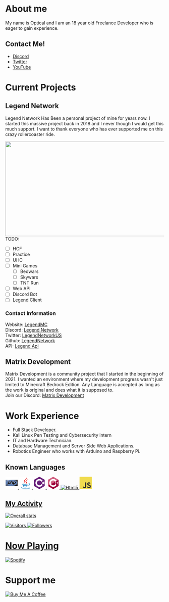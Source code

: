 # About me
My name is Optical and I am an 18 year old Freelance Developer who is eager to gain experience.

## Contact Me!
- [Discord](https://discord.opticalpvpx.tk/)
- [Twitter](https://twitter.com/opticalpvpx)
- [YouTube](https://www.youtube.com/channel/UCH4Tj7S26r43FotOCY-L3fA)

# Current Projects

## Legend Network
Legend Network Has Been a personal project of mine for years now. I started this massive project back in 2018 and I never though I would get this much support. I want to thank everyone who has ever supported me on this crazy rollercoaster ride.

<img align="right" width="600" height="300" src="https://api.legendmc.us/images/logo.png">

TODO:
- [ ] HCF
- [ ] Practice
- [ ] UHC
- [ ] Mini Games
  - [ ] Bedwars
  - [ ] Skywars
  - [ ] TNT Run
- [ ] Web API
- [ ] Discord Bot
- [ ] Legend Client

### Contact Information
Website: [LegendMC](https://www.legendmc.us/) \
Discord: [Legend Network](https://discord.legendmc.us) \
Twitter: [LegendNetworkUS](https://twitter.com/legendnetworkUS) \
Github: [LegendNetwork](https://github.com/LegendNetwork) \
API: [Legend Api](https://api.legendmc.us/)

## Matrix Development
Matrix Development is a community project that I started in the beginning of 2021. I wanted an environment where my development progress wasn't just limited to Minecraft Bedrock Edition. Any Language is accepted as long as the work is original and does what it is supposed to. \
Join our Discord: [Matrix Development](https://discord.opticalpvpx.tk/)

# Work Experience
- Full Stack Developer.
- Kali Linux Pen Testing and Cybersecurity intern
- IT and Hardware Technician.
- Database Management and Server Side Web Applications.
- Robotics Engineer who works with Arduino and Raspberry Pi.

## Known Languages

<a href="https://en.wikipedia.org/wiki/PHP" target="_blank"> <img src="https://raw.githubusercontent.com/devicons/devicon/master/icons/php/php-original.svg" alt="php" width="40" height="40"/>
<a href="https://en.wikipedia.org/wiki/Java_(software_platform)" target="_blank"> <img src="https://raw.githubusercontent.com/devicons/devicon/master/icons/java/java-original.svg" alt="java" width="40"
height="40"/>
<a href="https://en.wikipedia.org/wiki/C_Sharp_(programming_language)" target="_blank"> <img src="https://raw.githubusercontent.com/devicons/devicon/master/icons/csharp/csharp-plain.svg" alt="c#" width="40" height="40"/>
<a href="https://en.wikipedia.org/wiki/C%2B%2B" target="_blank"> <img src="https://raw.githubusercontent.com/devicons/devicon/master/icons/cplusplus/cplusplus-original.svg" alt="c++" width="40"
height="40"/>
<a href="https://en.wikipedia.org/wiki/HTML5" target="_blank"> <img src="https://techbeacon.com/sites/default/files/styles/social/public/html5-mobile-app-native-hybrid-pros-cons.jpg?itok=R3pMKIzh" alt="Html5" width="40"
height="40"/>
<a href="https://en.wikipedia.org/wiki/JavaScript" target="_blank"> <img src="https://raw.githubusercontent.com/devicons/devicon/master/icons/javascript/javascript-original.svg" alt="Javascript" width="40"
height="40"/>

## My Activity
![Overall stats](https://github-readme-stats.vercel.app/api?username=opticalPvPX&theme=darcula&show_icons=true&count_private=true)

![Visitors](https://visitor-badge.laobi.icu/badge?page_id=opticalPvPX.opticalPvPX)
![Followers](https://img.shields.io/github/followers/opticalPvPX?label=Followers&style=social)

# Now Playing

[![Spotify](https://spotify-drmg65jrz.vercel.app/api/spotify)](https://open.spotify.com/user/lint74q8j4m2mq36z3wyt2obt)

# Support me

<a href="https://www.buymeacoffee.com/opticalpvpx" target="_blank"><img src="https://cdn.buymeacoffee.com/buttons/v2/default-red.png" alt="Buy Me A Coffee" style="height: 60px !important;width: 217px !important;" ></a>
